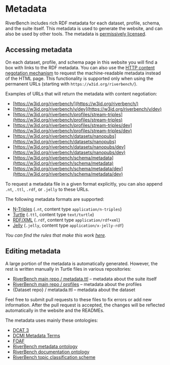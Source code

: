 # Metadata

RiverBench includes rich RDF metadata for each dataset, profile, schema, and the suite itself. This metadata is used to generate the website, and can also be used by other tools. The metadata is [permissively licensed](licensing.md).

## Accessing metadata

On each dataset, profile, and schema page in this website you will find a box with links to the RDF metadata. You can also use the [HTTP content negotation mechanism](https://developer.mozilla.org/en-US/docs/Web/HTTP/Content_negotiation) to request the machine-readable metadata instead of the HTML page. This functionality is supported only when using the permanent URLs (starting with `https://w3id.org/riverbench/`).

Examples of URLs that will return the metadata with content negotiation:

* [https://w3id.org/riverbench/](https://w3id.org/riverbench/)
* [https://w3id.org/riverbench/v/dev](https://w3id.org/riverbench/v/dev)
* [https://w3id.org/riverbench/profiles/stream-triples](https://w3id.org/riverbench/profiles/stream-triples)
* [https://w3id.org/riverbench/profiles/stream-triples/dev](https://w3id.org/riverbench/profiles/stream-triples/dev)
* [https://w3id.org/riverbench/datasets/nanopubs](https://w3id.org/riverbench/datasets/nanopubs)
* [https://w3id.org/riverbench/datasets/nanopubs/dev](https://w3id.org/riverbench/datasets/nanopubs/dev)
* [https://w3id.org/riverbench/schema/metadata](https://w3id.org/riverbench/schema/metadata)
* [https://w3id.org/riverbench/schema/metadata/dev](https://w3id.org/riverbench/schema/metadata/dev)

To request a metadata file in a given format explicitly, you can also append `.nt`, `.ttl`, `.rdf`, or `.jelly` to these URLs.

The following metadata formats are supported:
- [N-Triples](https://www.w3.org/TR/n-triples/) (`.nt`, content type `application/n-triples`)
- [Turtle](https://www.w3.org/TR/turtle/) (`.ttl`, content type `text/turtle`)
- [RDF/XML](https://www.w3.org/TR/rdf-syntax-grammar/) (`.rdf`, content type `application/rdf+xml`)
- [Jelly](https://github.com/Jelly-RDF) (`.jelly`, content type `application/x-jelly-rdf`)

*You can find the rules that make this work [here](https://github.com/perma-id/w3id.org/tree/master/riverbench).*

## Editing metadata

A large portion of the metadata is automatically generated. However, the rest is written manually in Turtle files in various repositories:

- [RiverBench main repo / metadata.ttl](https://github.com/RiverBench/RiverBench/blob/main/metadata.ttl) – metadata about the suite itself
- [RiverBench main repo / profiles](https://github.com/RiverBench/RiverBench/tree/main/profiles) – metadata about the profiles
- {Dataset repo} / metatada.ttl – metadata about the dataset

Feel free to submit pull requests to these files to fix errors or add new information. After the pull request is accepted, the changes will be reflected automatically in the website and the READMEs.

The metadata uses mainly these ontologies:

- [DCAT 3](https://www.w3.org/TR/vocab-dcat-3/)
- [DCMI Metadata Terms](https://www.dublincore.org/specifications/dublin-core/dcmi-terms/)
- [FOAF](http://xmlns.com/foaf/0.1/)
- [RiverBench metadata ontology](../schema/metadata/dev.md)
- [RiverBench documentation ontology](../schema/documentation/dev.md)
- [RiverBench topic classification scheme](../schema/theme/dev.md)
